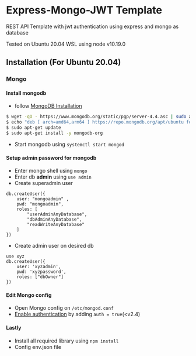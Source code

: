 # Express-Mongo-JWT Template

REST API Template with jwt authentication using express and mongo as database

Tested on Ubuntu 20.04 WSL using node v10.19.0

## Installation (For Ubuntu 20.04)
### Mongo
#### Install mongodb
* follow [MongoDB Installation](https://docs.mongodb.com/manual/tutorial/install-mongodb-on-ubuntu/)
```bash
$ wget -qO - https://www.mongodb.org/static/pgp/server-4.4.asc | sudo apt-key add -
$ echo "deb [ arch=amd64,arm64 ] https://repo.mongodb.org/apt/ubuntu focal/mongodb-org/4.4 multiverse" | sudo tee /etc/apt/sources.list.d/mongodb-org-4.4.list
$ sudo apt-get update
$ sudo apt-get install -y mongodb-org
```

* Start mongodb using ```systemctl start mongod```
#### Setup admin password for mongodb
* Enter mongo shell using ```mongo```
* Enter db **admin** using ```use admin```
* Create superadmin user
``` 
db.createUser({ 
    user: "mongoadmin" , 
    pwd: "mongoadmin", 
    roles: [
        "userAdminAnyDatabase", 
        "dbAdminAnyDatabase", 
        "readWriteAnyDatabase"
    ]
})
```
* Create admin user on desired db
```
use xyz
db.createUser({
    user: 'xyzadmin', 
    pwd: 'xyzpassword', 
    roles: ["dbOwner"]
})
```
#### Edit Mongo config
* Open Mongo config on ```/etc/mongod.conf```
* [Enable authentication](https://stackoverflow.com/questions/25325142/how-to-set-authorization-in-mongodb-config-file) by adding ```auth = true```(<v2.4)

#### Lastly
* Install all required library using ```npm install```
* Config env.json file
